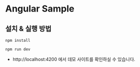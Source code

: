 # Angular Sample

## 설치 & 실행 방법

```
npm install

npm run dev
```

- http://localhost:4200 에서 데모 사이트를 확인하실 수 있습니다.